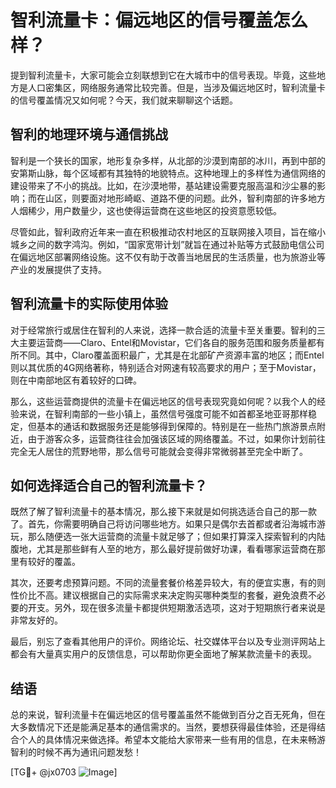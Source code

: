 # 智利流量卡：偏远地区的信号覆盖怎么样？

提到智利流量卡，大家可能会立刻联想到它在大城市中的信号表现。毕竟，这些地方是人口密集区，网络服务通常比较完善。但是，当涉及偏远地区时，智利流量卡的信号覆盖情况又如何呢？今天，我们就来聊聊这个话题。

## 智利的地理环境与通信挑战

智利是一个狭长的国家，地形复杂多样，从北部的沙漠到南部的冰川，再到中部的安第斯山脉，每个区域都有其独特的地貌特点。这种地理上的多样性为通信网络的建设带来了不小的挑战。比如，在沙漠地带，基站建设需要克服高温和沙尘暴的影响；而在山区，则要面对地形崎岖、道路不便的问题。此外，智利南部的许多地方人烟稀少，用户数量少，这也使得运营商在这些地区的投资意愿较低。

尽管如此，智利政府近年来一直在积极推动农村地区的互联网接入项目，旨在缩小城乡之间的数字鸿沟。例如，“国家宽带计划”就旨在通过补贴等方式鼓励电信公司在偏远地区部署网络设施。这不仅有助于改善当地居民的生活质量，也为旅游业等产业的发展提供了支持。

## 智利流量卡的实际使用体验

对于经常旅行或居住在智利的人来说，选择一款合适的流量卡至关重要。智利的三大主要运营商——Claro、Entel和Movistar，它们各自的服务范围和服务质量都有所不同。其中，Claro覆盖面积最广，尤其是在北部矿产资源丰富的地区；而Entel则以其优质的4G网络著称，特别适合对网速有较高要求的用户；至于Movistar，则在中南部地区有着较好的口碑。

那么，这些运营商提供的流量卡在偏远地区的信号表现究竟如何呢？以我个人的经验来说，在智利南部的一些小镇上，虽然信号强度可能不如首都圣地亚哥那样稳定，但基本的通话和数据服务还是能够得到保障的。特别是在一些热门旅游景点附近，由于游客众多，运营商往往会加强该区域的网络覆盖。不过，如果你计划前往完全无人居住的荒野地带，那么信号可能就会变得非常微弱甚至完全中断了。

## 如何选择适合自己的智利流量卡？

既然了解了智利流量卡的基本情况，那么接下来就是如何挑选适合自己的那一款了。首先，你需要明确自己将访问哪些地方。如果只是偶尔去首都或者沿海城市游玩，那么随便选一张大运营商的流量卡就足够了；但如果打算深入探索智利的内陆腹地，尤其是那些鲜有人至的地方，那么最好提前做好功课，看看哪家运营商在那里有较好的覆盖。

其次，还要考虑预算问题。不同的流量套餐价格差异较大，有的便宜实惠，有的则性价比不高。建议根据自己的实际需求来决定购买哪种类型的套餐，避免浪费不必要的开支。另外，现在很多流量卡都提供短期激活选项，这对于短期旅行者来说是非常友好的。

最后，别忘了查看其他用户的评价。网络论坛、社交媒体平台以及专业测评网站上都会有大量真实用户的反馈信息，可以帮助你更全面地了解某款流量卡的表现。

## 结语

总的来说，智利流量卡在偏远地区的信号覆盖虽然不能做到百分之百无死角，但在大多数情况下还是能满足基本的通信需求的。当然，要想获得最佳体验，还是得结合个人的具体情况来做选择。希望本文能给大家带来一些有用的信息，在未来畅游智利的时候不再为通讯问题发愁！

[TG💪+ @jx0703 ![Image](https://github.com/user-attachments/assets/dbca1d08-cadb-493c-b0ec-ad6f7a83f270)]